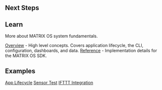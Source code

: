 ## Next Steps

## Learn
More about MATRIX OS system fundamentals. 

[Overview](../overview/index.md) - High level concepts. Covers application lifecycle, the CLI, configuration, dashboards, and data.
[Reference](../reference/index.md) - Implementation details for the MATRIX OS SDK.

## Examples
[App Lifecycle](../examples/app-create.md)
[Sensor Test](../examples/sensor-test.md)
[IFTTT Integration](../examples/ifttt.md)
